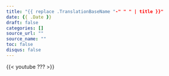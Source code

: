 ```yaml
---
title: "{{ replace .TranslationBaseName "-" " " | title }}"
date: {{ .Date }}
draft: false
categories: []
source_url: ""
source_name: ""
toc: false
disqus: false
---
```

<div class="container">
  <div class="row">
    <div class="col-6">
      {{< youtube ??? >}}
    </div>
  </div>
</div>
<!--more-->

